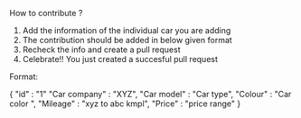 How to contribute ?

1) Add the information of the individual car you are adding
2) The contribution should be added in below given format
3) Recheck the info and create a pull request
4) Celebrate!! You just created a succesful pull request

Format:

{
   "id" : "1"
   "Car company" : "XYZ", 
   "Car model" : "Car type", 
   "Colour" : "Car color ", 
   "Mileage" : "xyz to abc kmpl", 
   "Price" : "price range"
  }


